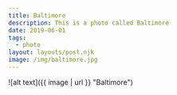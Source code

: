 ```yaml
---
title: Baltimore
description: This is a photo called Baltimore
date: 2019-06-01
tags:
  - photo
layout: layouts/post.njk
image: /img/baltimore.jpg
---
```


![alt text]({{ image | url }} "Baltimore")
